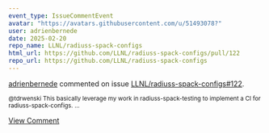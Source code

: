 ```yaml
---
event_type: IssueCommentEvent
avatar: "https://avatars.githubusercontent.com/u/51493078?"
user: adrienbernede
date: 2025-02-20
repo_name: LLNL/radiuss-spack-configs
html_url: https://github.com/LLNL/radiuss-spack-configs/pull/122
repo_url: https://github.com/LLNL/radiuss-spack-configs
---
```


<a href='https://github.com/adrienbernede' target='_blank'>adrienbernede</a> commented on issue <a href='https://github.com/LLNL/radiuss-spack-configs/pull/122' target='_blank'>LLNL/radiuss-spack-configs#122</a>.

<small>@tdrwenski This basically leverage my work in radiuss-spack-testing to implement a CI for radiuss-spack-configs....</small>

<a href='https://github.com/LLNL/radiuss-spack-configs/pull/122' target='_blank'>View Comment</a>